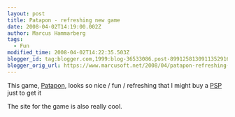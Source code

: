 ```yaml
---
layout: post
title: Patapon - refreshing new game
date: 2008-04-02T14:19:00.002Z
author: Marcus Hammarberg
tags:
  - Fun
modified_time: 2008-04-02T14:22:35.503Z
blogger_id: tag:blogger.com,1999:blog-36533086.post-8991258130911352916
blogger_orig_url: https://www.marcusoft.net/2008/04/patapon-refreshing-new-game.html
---
```


This game, [Patapon](http://www.us.playstation.com/patapon/), looks so nice / fun / refreshing that I might buy a [PSP](http://www.us.playstation.com/PSP/About) just to get it

The site for the game is also really cool.
